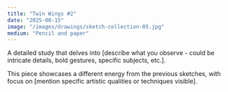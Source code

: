 ```yaml
---
title: "Twin Wings #2"
date: "2025-08-15"
image: "/images/drawings/sketch-collection-05.jpg"
medium: "Pencil and paper"
---
```


A detailed study that delves into [describe what you observe - could be intricate details, bold gestures, specific subjects, etc.]. 

This piece showcases a different energy from the previous sketches, with focus on [mention specific artistic qualities or techniques visible].
